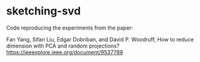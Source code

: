 # sketching-svd

Code reproducing the experiments from the paper:

Fan Yang, Sifan Liu, Edgar Dobriban, and David P. Woodruff, How to reduce dimension with PCA and random projections?
https://ieeexplore.ieee.org/document/9537789
